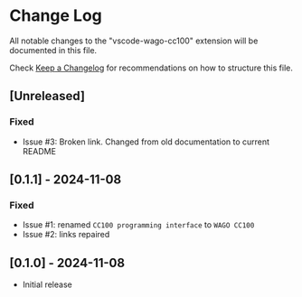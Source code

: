 # Change Log

All notable changes to the "vscode-wago-cc100" extension will be documented in this file.

Check [Keep a Changelog](http://keepachangelog.com/) for recommendations on how to structure this file.

## [Unreleased]

### Fixed
- Issue #3: Broken link. Changed from old documentation to current README

## [0.1.1] - 2024-11-08

### Fixed
- Issue #1: renamed `CC100 programming interface` to `WAGO CC100`
- Issue #2: links repaired

## [0.1.0] - 2024-11-08

- Initial release
